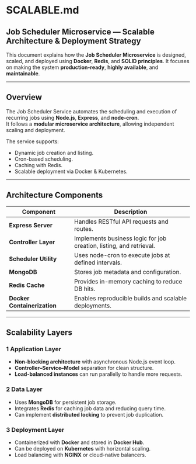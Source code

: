#  SCALABLE.md

##  Job Scheduler Microservice — Scalable Architecture & Deployment Strategy

This document explains how the **Job Scheduler Microservice** is designed, scaled, and deployed using **Docker**, **Redis**, and **SOLID principles**. It focuses on making the system **production-ready**, **highly available**, and **maintainable**.

---

##  Overview

The Job Scheduler Service automates the scheduling and execution of recurring jobs using **Node.js**, **Express**, and **node-cron**.  
It follows a **modular microservice architecture**, allowing independent scaling and deployment.

The service supports:
- Dynamic job creation and listing.
- Cron-based scheduling.
- Caching with Redis.
- Scalable deployment via Docker & Kubernetes.

---

##  Architecture Components

| Component | Description |
|------------|-------------|
| **Express Server** | Handles RESTful API requests and routes. |
| **Controller Layer** | Implements business logic for job creation, listing, and retrieval. |
| **Scheduler Utility** | Uses node-cron to execute jobs at defined intervals. |
| **MongoDB** | Stores job metadata and configuration. |
| **Redis Cache** | Provides in-memory caching to reduce DB hits. |
| **Docker Containerization** | Enables reproducible builds and scalable deployments. |

---

##  Scalability Layers

### 1 Application Layer
- **Non-blocking architecture** with asynchronous Node.js event loop.
- **Controller–Service–Model** separation for clean structure.
- **Load-balanced instances** can run parallelly to handle more requests.

### 2️ Data Layer
- Uses **MongoDB** for persistent job storage.
- Integrates **Redis** for caching job data and reducing query time.
- Can implement **distributed locking** to prevent job duplication.

### 3️ Deployment Layer
- Containerized with **Docker** and stored in **Docker Hub**.
- Can be deployed on **Kubernetes** with horizontal scaling.
- Load balancing with **NGINX** or cloud-native balancers.



